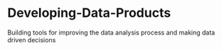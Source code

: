 # Developing-Data-Products
Building tools for improving the data analysis process and making data driven decisions
